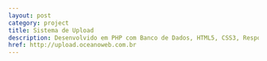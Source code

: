 ```yaml
---
layout: post
category: project
title: Sistema de Upload
description: Desenvolvido em PHP com Banco de Dados, HTML5, CSS3, Responsivo, Bootstrap
href: http://upload.oceanoweb.com.br
---
```

